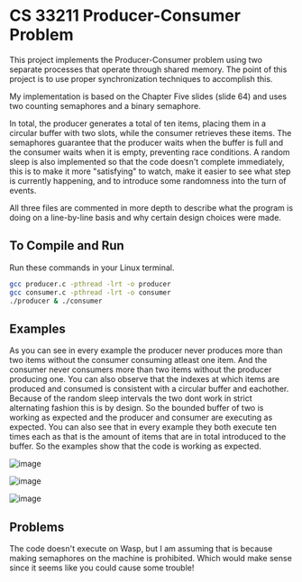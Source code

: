# CS 33211 Producer-Consumer Problem

This project implements the Producer-Consumer problem using two separate processes that operate through shared memory. The point of this project is to use proper synchronization techniques to accomplish this.

My implementation is based on the Chapter Five slides (slide 64) and uses two counting semaphores and a binary semaphore.

In total, the producer generates a total of ten items, placing them in a circular buffer with two slots, while the consumer retrieves these items. The semaphores guarantee that the producer waits when the buffer is full and the consumer waits when it is empty, preventing race conditions. A random sleep is also implemented so that the code doesn't complete immediately, this is to make it more "satisfying" to watch, make it easier to see what step is currently happening, and to introduce some randomness into the turn of events.

All three files are commented in more depth to describe what the program is doing on a line-by-line basis and why certain design choices were made.

## To Compile and Run

Run these commands in your Linux terminal.

```bash
gcc producer.c -pthread -lrt -o producer
gcc consumer.c -pthread -lrt -o consumer
./producer & ./consumer
```

## Examples

As you can see in every example the producer never produces more than two items without the consumer consuming atleast one item. And the consumer never consumers more than two items without the producer producing one. You can also observe that the indexes at which items are produced and consumed is consistent with a circular buffer and eachother. Because of the random sleep intervals the two dont work in strict alternating fashion this is by design. So the bounded buffer of two is working as expected and the producer and consumer are executing as expected. You can also see that in every example they both execute ten times each as that is the amount of items that are in total introduced to the buffer. So the examples show that the code is working as expected.

![image](https://github.com/user-attachments/assets/83f1785e-3c2f-4faf-907a-a6c575dcb3e0)

![image](https://github.com/user-attachments/assets/82799f8b-f251-41ca-933d-8996841f2457)

![image](https://github.com/user-attachments/assets/164ffd2e-12df-4e47-9b19-2fcf006102a5)

## Problems

The code doesn't execute on Wasp, but I am assuming that is because making semaphores on the machine is prohibited. Which would make sense since it seems like you could cause some trouble!
